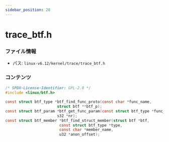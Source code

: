 ```yaml
---
sidebar_position: 28
---
```

# trace_btf.h

### ファイル情報

- パス: `linux-v6.12/kernel/trace/trace_btf.h`

### コンテンツ

```h
/* SPDX-License-Identifier: GPL-2.0 */
#include <linux/btf.h>

const struct btf_type *btf_find_func_proto(const char *func_name,
					   struct btf **btf_p);
const struct btf_param *btf_get_func_param(const struct btf_type *func_proto,
					   s32 *nr);
const struct btf_member *btf_find_struct_member(struct btf *btf,
						const struct btf_type *type,
						const char *member_name,
						u32 *anon_offset);

```
